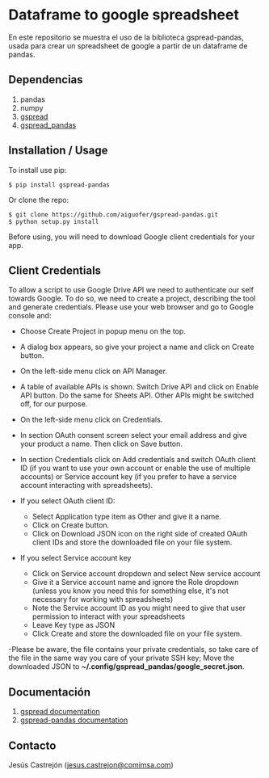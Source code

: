 # Dataframe to google spreadsheet

En este repositorio se muestra el uso de la biblioteca gspread-pandas, usada para crear un spreadsheet de google a partir de un dataframe de pandas.

## Dependencias

1. pandas
2. numpy
2. [gspread](https://github.com/burnash/gspread)
3. [gspread_pandas](https://github.com/aiguofer/gspread-pandas)


## Installation / Usage

To install use pip:

```
$ pip install gspread-pandas
```

Or clone the repo:

```
$ git clone https://github.com/aiguofer/gspread-pandas.git
$ python setup.py install
```

Before using, you will need to download Google client credentials for your app.


## Client Credentials

To allow a script to use Google Drive API we need to authenticate our self towards Google. To do so, we need to create a project, describing the tool and generate credentials. Please use your web browser and go to Google console and:

- Choose Create Project in popup menu on the top.

- A dialog box appears, so give your project a name and click on Create button.

- On the left-side menu click on API Manager.

- A table of available APIs is shown. Switch Drive API and click on Enable API button. Do the same for Sheets API. Other APIs might be switched off, for our purpose.

- On the left-side menu click on Credentials.

- In section OAuth consent screen select your email address and give your product a name. Then click on Save button.

- In section Credentials click on Add credentials and switch OAuth client ID (if you want to use your own account or enable the use of multiple accounts) or Service account key (if you prefer to have a service account interacting with spreadsheets).

- If you select OAuth client ID:
  - Select Application type item as Other and give it a name.
  - Click on Create button.
  - Click on Download JSON icon on the right side of created OAuth client IDs and store the downloaded file on your file system.

- If you select Service account key
  - Click on Service account dropdown and select New service account
  - Give it a Service account name and ignore the Role dropdown (unless you know you need this for something else, it's not necessary for working with spreadsheets)
  - Note the Service account ID as you might need to give that user permission to interact with your spreadsheets
  - Leave Key type as JSON
  - Click Create and store the downloaded file on your file system.

-Please be aware, the file contains your private credentials, so take care of the file in the same way you care of your private SSH key; Move the downloaded JSON to **~/.config/gspread_pandas/google_secret.json**.

## Documentación

1. [gspread documentation](https://docs.gspread.org/en/latest/)
3. [gspread-pandas documentation](https://gspread-pandas.readthedocs.io/en/latest/gspread_pandas.html)


## Contacto

Jesús Castrejón (jesus.castrejon@comimsa.com)

